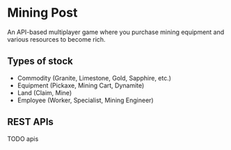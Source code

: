 # Mining Post
An API-based multiplayer game where you purchase mining equipment and various resources to become rich.

## Types of stock
- Commodity (Granite, Limestone, Gold, Sapphire, etc.)
- Equipment (Pickaxe, Mining Cart, Dynamite)
- Land (Claim, Mine)
- Employee (Worker, Specialist, Mining Engineer)

## REST APIs
TODO apis
